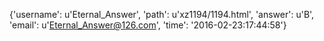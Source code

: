 {'username': u'Eternal_Answer', 'path': u'xz1194/1194.html', 'answer': u'B', 'email': u'Eternal_Answer@126.com', 'time': '2016-02-23:17:44:58'}